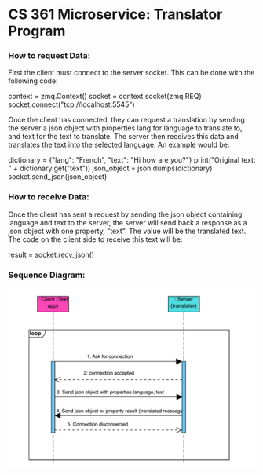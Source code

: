 # CS 361 Microservice: Translator Program

<h3>How to request Data:</h3>

First the client must connect to the server socket. This can be done with the following code:

context = zmq.Context()
socket = context.socket(zmq.REQ)
socket.connect("tcp://localhost:5545")

Once the client has connected, they can request a translation by sending the server a json object with properties lang 
for language to translate to, and text for the text to translate. The server then receives this data and translates the 
text into the selected language. An example would be:

dictionary = {"lang": "French", "text": "Hi how are you?"}
print("Original text: " + dictionary.get("text"))
json_object = json.dumps(dictionary)
socket.send_json(json_object)

<h3>How to receive Data:</h3> 

Once the client has sent a request by sending the json object containing language and text to the server, the server 
will send back a response as a json object with one property, "text". The value will be the translated text. The code
on the client side to receive this text will be: 

result = socket.recv_json()

<h3>Sequence Diagram:</h3> 

![Alt text](sequence_diagram.png)
